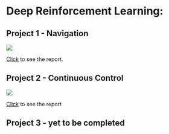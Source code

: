# Deep Reinforcement Learning: 

## Project 1 - Navigation

![](https://user-images.githubusercontent.com/10624937/42135619-d90f2f28-7d12-11e8-8823-82b970a54d7e.gif)

[Click](https://github.com/adehgha/Deep_RL_Projects/tree/master/project%201-navigation) to see the report.

## Project 2 - Continuous Control

![](https://github.com/adehgha/Deep_RL_Projects/blob/master/project%202-continuous_control/image/trained_agent.gif)

[Click](https://github.com/adehgha/Deep_RL_Projects/tree/master/project%202-continuous_control) to see the report

## Project 3 -  yet to be completed